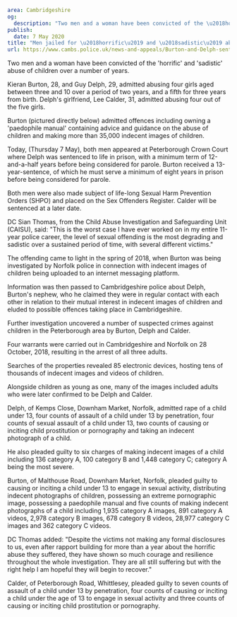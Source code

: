 ```yaml
area: Cambridgeshire
og:
  description: "Two men and a woman have been convicted of the \u2018horrific\u2019 and \u2018sadistic\u2019 abuse of children over a number of years."
publish:
  date: 7 May 2020
title: "Men jailed for \u2018horrific\u2019 and \u2018sadistic\u2019 abuse of children"
url: https://www.cambs.police.uk/news-and-appeals/Burton-and-Delph-sentencing
```

Two men and a woman have been convicted of the 'horrific' and 'sadistic' abuse of children over a number of years.

Kieran Burton, 28, and Guy Delph, 29, admitted abusing four girls aged between three and 10 over a period of two years, and a fifth for three years from birth. Delph's girlfriend, Lee Calder, 31, admitted abusing four out of the five girls.

Burton (pictured directly below) admitted offences including owning a 'paedophile manual' containing advice and guidance on the abuse of children and making more than 35,000 indecent images of children.

Today, (Thursday 7 May), both men appeared at Peterborough Crown Court where Delph was sentenced to life in prison, with a minimum term of 12-and-a-half years before being considered for parole. Burton received a 13-year-sentence, of which he must serve a minimum of eight years in prison before being considered for parole.

Both men were also made subject of life-long Sexual Harm Prevention Orders (SHPO) and placed on the Sex Offenders Register. Calder will be sentenced at a later date.

DC Sian Thomas, from the Child Abuse Investigation and Safeguarding Unit (CAISU), said: "This is the worst case I have ever worked on in my entire 11-year police career, the level of sexual offending is the most degrading and sadistic over a sustained period of time, with several different victims."

The offending came to light in the spring of 2018, when Burton was being investigated by Norfolk police in connection with indecent images of children being uploaded to an internet messaging platform.

Information was then passed to Cambridgeshire police about Delph, Burton's nephew, who he claimed they were in regular contact with each other in relation to their mutual interest in indecent images of children and eluded to possible offences taking place in Cambridgeshire.

Further investigation uncovered a number of suspected crimes against children in the Peterborough area by Burton, Delph and Calder.

Four warrants were carried out in Cambridgeshire and Norfolk on 28 October, 2018, resulting in the arrest of all three adults.

Searches of the properties revealed 85 electronic devices, hosting tens of thousands of indecent images and videos of children.

Alongside children as young as one, many of the images included adults who were later confirmed to be Delph and Calder.

Delph, of Kemps Close, Downham Market, Norfolk, admitted rape of a child under 13, four counts of assault of a child under 13 by penetration, four counts of sexual assault of a child under 13, two counts of causing or inciting child prostitution or pornography and taking an indecent photograph of a child.

He also pleaded guilty to six charges of making indecent images of a child including 136 category A, 100 category B and 1,448 category C; category A being the most severe.

Burton, of Malthouse Road, Downham Market, Norfolk, pleaded guilty to causing or inciting a child under 13 to engage in sexual activity, distributing indecent photographs of children, possessing an extreme pornographic image, possessing a paedophile manual and five counts of making indecent photographs of a child including 1,935 category A images, 891 category A videos, 2,978 category B images, 678 category B videos, 28,977 category C images and 362 category C videos.

DC Thomas added: "Despite the victims not making any formal disclosures to us, even after rapport building for more than a year about the horrific abuse they suffered, they have shown so much courage and resilience throughout the whole investigation. They are all still suffering but with the right help I am hopeful they will begin to recover."

Calder, of Peterborough Road, Whittlesey, pleaded guilty to seven counts of assault of a child under 13 by penetration, four counts of causing or inciting a child under the age of 13 to engage in sexual activity and three counts of causing or inciting child prostitution or pornography.
